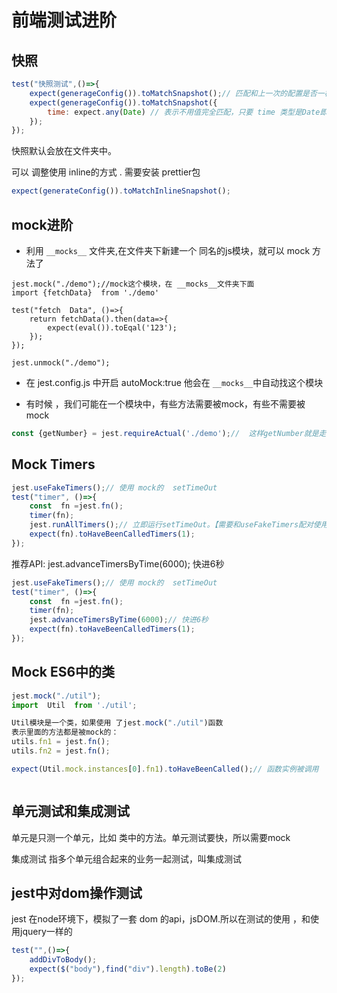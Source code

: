 # 前端测试进阶

## 快照 

```javascript
test("快照测试",()=>{
    expect(generageConfig()).toMatchSnapshot();// 匹配和上一次的配置是否一样。
    expect(generageConfig()).toMatchSnapshot({
        time: expect.any(Date) // 表示不用值完全匹配，只要 time 类型是Date即可
    });
});
```



快照默认会放在文件夹中。

可以 调整使用   inline的方式 . 需要安装  prettier包

```javascript
expect(generateConfig()).toMatchInlineSnapshot();
```



## mock进阶 

- 利用 `__mocks__` 文件夹,在文件夹下新建一个 同名的js模块，就可以 mock 方法了

```
jest.mock("./demo");//mock这个模块，在 __mocks__文件夹下面
import {fetchData}  from './demo'

test("fetch  Data", ()=>{
    return fetchData().then(data=>{
        expect(eval()).toEqal('123');
    });
});

```

`jest.unmock("./demo");`



- 在 jest.config.js 中开启  autoMock:true 他会在 `__mocks__`中自动找这个模块

- 有时候 ，我们可能在一个模块中，有些方法需要被mock，有些不需要被mock

```javascript
const {getNumber} = jest.requireActual('./demo');//  这样getNumber就是走的不被mock的
```



## Mock Timers



```javascript
jest.useFakeTimers();// 使用 mock的  setTimeOut
test("timer", ()=>{
    const  fn =jest.fn();
    timer(fn);
    jest.runAllTimers();// 立即运行setTimeOut。【需要和useFakeTimers配对使用。】
    expect(fn).toHaveBeenCalledTimers(1);
});
```

推荐API:  jest.advanceTimersByTime(6000); 快进6秒

```javascript
jest.useFakeTimers();// 使用 mock的  setTimeOut
test("timer", ()=>{
    const  fn =jest.fn();
    timer(fn);
    jest.advanceTimersByTime(6000);// 快进6秒
    expect(fn).toHaveBeenCalledTimers(1);
});
```



## Mock  ES6中的类

```javascript
jest.mock("./util");
import  Util  from './util';

Util模块是一个类，如果使用 了jest.mock("./util")函数
表示里面的方法都是被mock的：
utils.fn1 = jest.fn();
utils.fn2 = jest.fn();

expect(Util.mock.instances[0].fn1).toHaveBeenCalled();// 函数实例被调用



```

## 单元测试和集成测试

单元是只测一个单元，比如  类中的方法。单元测试要快，所以需要mock

集成测试  指多个单元组合起来的业务一起测试，叫集成测试





## jest中对dom操作测试

jest 在node环境下，模拟了一套 dom 的api，jsDOM.所以在测试的使用 ，和使用jquery一样的

```javascript
test("",()=>{
    addDivToBody();
    expect($("body"),find("div").length).toBe(2)
});
```



